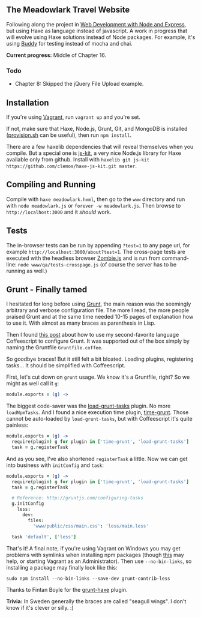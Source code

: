 ## The Meadowlark Travel Website

Following along the project in [Web Development with Node and Express](http://shop.oreilly.com/product/0636920032977.do), but using Haxe as language instead of javascript. A work in progress that will evolve using Haxe solutions instead of Node packages. For example, it's using [Buddy](https://github.com/ciscoheat/buddy) for testing instead of mocha and chai.

**Current progress:** Middle of Chapter 16.

### Todo 

* Chapter 8: Skipped the jQuery File Upload example.

## Installation

If you're using [Vagrant](http://vagrantup.com), run `vagrant up` and you're set.

If not, make sure that Haxe, Node.js, Grunt, Git, and MongoDB is installed ([provision.sh](https://github.com/ciscoheat/meadowlark/blob/master/provision.sh) can be useful), then run `npm install`.

There are a few haxelib dependencies that will reveal themselves when you compile. But a special one is [js-kit](https://github.com/clemos/haxe-js-kit), a very nice Node.js library for Haxe available only from github. Install with `haxelib git js-kit https://github.com/clemos/haxe-js-kit.git master`.

## Compiling and Running

Compile with `haxe meadowlark.hxml`, then go to the `www` directory and run with `node meadowlark.js` or `forever -w meadowlark.js`. Then browse to `http://localhost:3000` and it *should* work.

## Tests

The in-browser tests can be run by appending `?test=1` to any page url, for example `http://localhost:3000/about?test=1`. The cross-page tests are executed with the headless browser [Zombie.js](http://zombie.labnotes.org/) and is run from command-line: `node www/qa/tests-crosspage.js` (of course the server has to be running as well.)

## Grunt - Finally tamed

I hesitated for long before using [Grunt](http://gruntjs.com/), the main reason was the seemingly arbitrary and verbose configuration file. The more I read, the more people praised Grunt and at the same time needed 10-15 pages of explanation how to use it. With almost as many braces as parenthesis in Lisp.

Then I found [this post](http://tbranyen.com/post/coffeescript-has-the-ideal-syntax-for-configurations) about how to use my second-favorite language Coffeescript to configure Grunt. It was supported out of the box simply by naming the Gruntfile `Gruntfile.coffee`. 

So goodbye braces! But it still felt a bit bloated. Loading plugins, registering tasks... It should be simplified with Coffeescript.

First, let's cut down on `grunt` usage. We know it's a Gruntfile, right? So we might as well call it `g`:

```coffeescript
module.exports = (g) ->
```

The biggest code-saver was the [load-grunt-tasks](https://github.com/sindresorhus/load-grunt-tasks) plugin. No more `loadNpmTasks`. And I found a nice execution time plugin, [time-grunt](https://github.com/sindresorhus/time-grunt). Those cannot be auto-loaded by `load-grunt-tasks`, but with Coffeescript it's quite painless:

```coffeescript
module.exports = (g) ->
  require(plugin) g for plugin in ['time-grunt', 'load-grunt-tasks']
  task = g.registerTask
```

And as you see, I've also shortened `registerTask` a little. Now we can get into business with `initConfig` and `task`:

```coffeescript
module.exports = (g) ->
  require(plugin) g for plugin in ['time-grunt', 'load-grunt-tasks']
  task = g.registerTask

  # Reference: http://gruntjs.com/configuring-tasks
  g.initConfig
    less:
      dev:
        files:
          'www/public/css/main.css': 'less/main.less'

  task 'default', ['less']
```

That's it! A final note, if you're using Vagrant on Windows you may get problems with symlinks when installing npm packages (though [this](http://xiankai.wordpress.com/2013/12/26/symlinks-with-vagrant-virtualbox/) may help, or starting Vagrant as an Administrator). Then use `--no-bin-links`, so installing a package may finally look like this:

`sudo npm install --no-bin-links --save-dev grunt-contrib-less`

Thanks to Fintan Boyle for the [grunt-haxe](https://github.com/Fintan/grunt-haxe) plugin.

**Trivia:** In Sweden generally the braces are called "seagull wings". I don't know if it's clever or silly. :)
